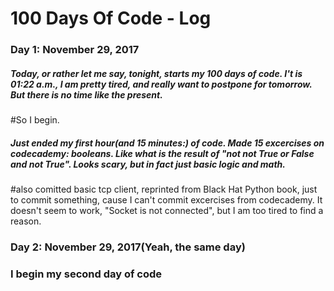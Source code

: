 # 100 Days Of Code - Log

### Day 1: November 29, 2017 
##### Today, or rather let me say, tonight, starts my 100 days of code. I't is 01:22 a.m., I am pretty  tired, and really want to postpone for tomorrow. But there is no time like the present.
#So I begin.

##### Just ended my first hour(and 15 minutes:) of code. Made 15 excercises on codecademy: booleans. Like what is the result of "not not True or False and not True". Looks scary, but in fact just basic logic and math.
#also comitted basic tcp client, reprinted from Black Hat Python book, just to commit something, cause I can't commit excercises from codecademy. It doesn't seem to work, "Socket is not connected", but I am too tired to find a reason.


### Day 2: November 29, 2017(Yeah, the same day)
### I begin my second day of code 


